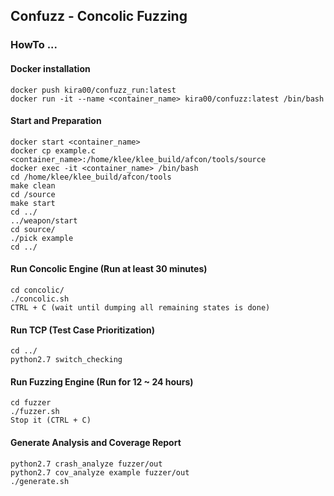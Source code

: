 ## Confuzz - Concolic Fuzzing


### HowTo ...

#### Docker installation

    docker push kira00/confuzz_run:latest
    docker run -it --name <container_name> kira00/confuzz:latest /bin/bash

#### Start and Preparation

    docker start <container_name>
    docker cp example.c <container_name>:/home/klee/klee_build/afcon/tools/source
    docker exec -it <container_name> /bin/bash
    cd /home/klee/klee_build/afcon/tools
    make clean
    cd /source
    make start
    cd ../
    ../weapon/start
    cd source/
    ./pick example
    cd ../
    

#### Run Concolic Engine (Run at least 30 minutes)
    cd concolic/
    ./concolic.sh
    CTRL + C (wait until dumping all remaining states is done)

#### Run TCP (Test Case Prioritization)

    cd ../
    python2.7 switch_checking

#### Run Fuzzing Engine (Run for 12 ~ 24 hours)
    
    cd fuzzer
    ./fuzzer.sh
    Stop it (CTRL + C)

#### Generate Analysis and Coverage Report
    
    python2.7 crash_analyze fuzzer/out
    python2.7 cov_analyze example fuzzer/out
    ./generate.sh
